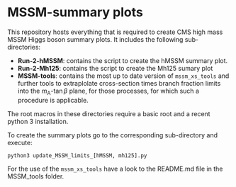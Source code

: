# MSSM-summary plots
This repository hosts everything that is required to create CMS high mass MSSM Higgs boson summary plots. It includes the following sub-directories: 

- **Run-2-hMSSM**: contains the script to create the hMSSM summary plot.
- **Run-2-Mh125**: contains the script to create the Mh125 sumary plot
- **MSSM-tools**: contains the most up to date version of `mssm_xs_tools` and further tools to extraplolate cross-section times branch fraction limits into the $m_{\mathrm{A}}$-$\tan\beta$ plane, for those processes, for which such a procedure is applicable. 

The root macros in these directories require a basic root and a recent python 3 installation.

To create the summary plots go to the corresponding sub-directory and execute: 

```shell
python3 update_MSSM_limits_[hMSSM, mh125].py
```

For the use of the `mssm_xs_tools` have a look to the README.md file in the MSSM_tools folder. 

